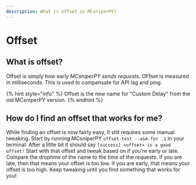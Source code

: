 ```yaml
---
description: What is offset in MCsniperPY?
---
```


# Offset

## What is offset?

Offset is simply how early _MCsniperPY sends requests_.  OFfset is measured in milliseconds. This is used to compensate for API lag and ping.

{% hint style="info" %}
Offset is the new name for "Custom Delay" from the old MCsniperPY version.
{% endhint %}

## How do I find an offset that works for me?

While finding an offset is now fairly easy, it still requires some manual tweaking. Start by running MCsniperPY `offset-test --aim-for .1` in your terminal. After a little bit it should say `[success] <offset> is a good offset!` Start with that offset and tweak based on if you're early or late. Compare the droptime of the name to the time of the requests. if you are late, then that means your offset is too low. if you are early, that means your offset is too high. Keep tweaking until you find something that works for you!

